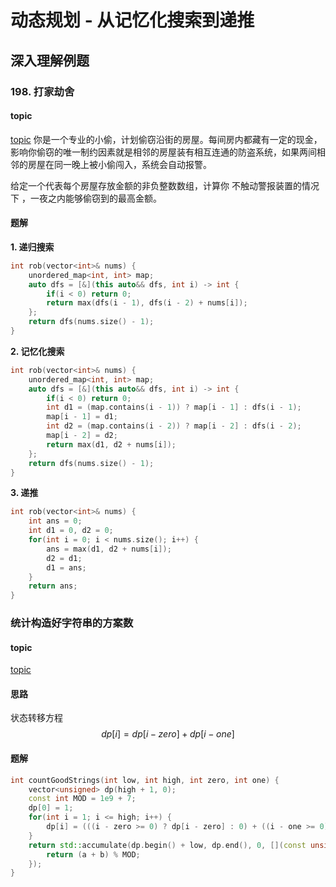 # 动态规划 - 从记忆化搜索到递推

## 深入理解例题
### 198. 打家劫舍
#### topic
[topic](https://leetcode.cn/problems/house-robber/description/)
你是一个专业的小偷，计划偷窃沿街的房屋。每间房内都藏有一定的现金，影响你偷窃的唯一制约因素就是相邻的房屋装有相互连通的防盗系统，如果两间相邻的房屋在同一晚上被小偷闯入，系统会自动报警。

给定一个代表每个房屋存放金额的非负整数数组，计算你 不触动警报装置的情况下 ，一夜之内能够偷窃到的最高金额。


#### 题解
**1. 递归搜索**
```cpp
int rob(vector<int>& nums) {
    unordered_map<int, int> map;
    auto dfs = [&](this auto&& dfs, int i) -> int {
        if(i < 0) return 0;
        return max(dfs(i - 1), dfs(i - 2) + nums[i]);
    };
    return dfs(nums.size() - 1);
}
```


**2. 记忆化搜索**
```Cpp
int rob(vector<int>& nums) {
    unordered_map<int, int> map;
    auto dfs = [&](this auto&& dfs, int i) -> int {
        if(i < 0) return 0;
        int d1 = (map.contains(i - 1)) ? map[i - 1] : dfs(i - 1);
        map[i - 1] = d1;
        int d2 = (map.contains(i - 2)) ? map[i - 2] : dfs(i - 2);
        map[i - 2] = d2;
        return max(d1, d2 + nums[i]);
    };
    return dfs(nums.size() - 1);
}
```

**3. 递推**
```cpp
int rob(vector<int>& nums) {
    int ans = 0;
    int d1 = 0, d2 = 0;
    for(int i = 0; i < nums.size(); i++) {
        ans = max(d1, d2 + nums[i]);
        d2 = d1;
        d1 = ans;
    }
    return ans;
}
```

### 统计构造好字符串的方案数
#### topic
[topic](https://leetcode.cn/problems/count-ways-to-build-good-strings/description/)

#### 思路
状态转移方程
$$
dp[i] = dp[i-zero] + dp[i - one]
$$

#### 题解
```Cpp
int countGoodStrings(int low, int high, int zero, int one) {
    vector<unsigned> dp(high + 1, 0);
    const int MOD = 1e9 + 7;
    dp[0] = 1;
    for(int i = 1; i <= high; i++) {
        dp[i] = (((i - zero >= 0) ? dp[i - zero] : 0) + ((i - one >= 0) ? dp[i - one] : 0)) % MOD;
    }
    return std::accumulate(dp.begin() + low, dp.end(), 0, [](const unsigned& a, const unsigned &b){
        return (a + b) % MOD;
    });
}
```


